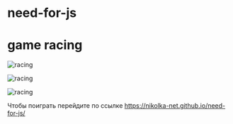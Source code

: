 # need-for-js
# game racing
![racing](https://www.dropbox.com/s/vk0dqczlz4b4bkq/1NeedForJS%20.jpg?dl=0)

![racing](https://downloader.disk.yandex.ru/preview/340537b56e5505014d9721353e78dc23dc947609d4fc35ff828ddd3b01eacda0/5fe39cce/sEVJ8V2t8o-yWXyGnqmko4essZtBMaFImImpQ_Gp88yN-kH5Ezx_z_5mkNJB6jiv-T6LtPfj8dbhjiO_fuz4pQ%3D%3D?uid=0&filename=2NeedForJS%20.jpg&disposition=inline&hash=&limit=0&content_type=image%2Fjpeg&owner_uid=0&tknv=v2&size=2048x2048)

![racing](https://downloader.disk.yandex.ru/preview/5b95036a22829976f46d5738b9a1017f45dd1786048a8a8367c1289559069e04/5fe39cf2/H5lmjuFQYStq2XuSoKRlPYessZtBMaFImImpQ_Gp88xuJKPHlq61adYgqiODN0BsQBdgr9iPAYHwHcCo4S4YbQ%3D%3D?uid=0&filename=3NeedForJS.jpg&disposition=inline&hash=&limit=0&content_type=image%2Fjpeg&owner_uid=0&tknv=v2&size=2048x2048)

Чтобы поиграть перейдите по ссылке https://nikolka-net.github.io/need-for-js/
